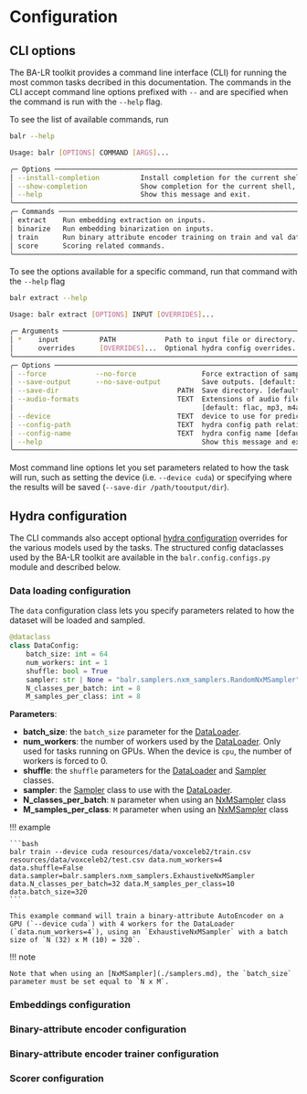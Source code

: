 # Configuration

## CLI options

The BA-LR toolkit provides a command line interface (CLI) for running the most common tasks decribed in this documentation. The commands in the CLI accept command line options prefixed with `--` and are specified when the command is run with the `--help` flag.

To see the list of available commands, run

```bash
balr --help

Usage: balr [OPTIONS] COMMAND [ARGS]...

╭─ Options ──────────────────────────────────────────────────────────────────────────────────────────────────────────────────────────────────────╮
│ --install-completion          Install completion for the current shell.                                                                        │
│ --show-completion             Show completion for the current shell, to copy it or customize the installation.                                 │
│ --help                        Show this message and exit.                                                                                      │
╰────────────────────────────────────────────────────────────────────────────────────────────────────────────────────────────────────────────────╯
╭─ Commands ─────────────────────────────────────────────────────────────────────────────────────────────────────────────────────────────────────╮
│ extract    Run embedding extraction on inputs.                                                                                                 │
│ binarize   Run embedding binarization on inputs.                                                                                               │
│ train      Run binary attribute encoder training on train and val datasets.                                                                    │
│ score      Scoring related commands.                                                                                                           │
╰────────────────────────────────────────────────────────────────────────────────────────────────────────────────────────────────────────────────╯
```

To see the options available for a specific command, run that command with the `--help` flag

```bash
balr extract --help

Usage: balr extract [OPTIONS] INPUT [OVERRIDES]...

╭─ Arguments ────────────────────────────────────────────────────────────────────────────────────────────────────────────────────────────────────╮
│ *    input          PATH            Path to input file or directory. [default: None] [required]                                                │
│      overrides      [OVERRIDES]...  Optional hydra config overrides. [default: None]                                                           │
╰────────────────────────────────────────────────────────────────────────────────────────────────────────────────────────────────────────────────╯
╭─ Options ──────────────────────────────────────────────────────────────────────────────────────────────────────────────────────────────────────╮
│ --force            --no-force                Force extraction of samples that already have embeddings. [default: no-force]                     │
│ --save-output      --no-save-output          Save outputs. [default: save-output]                                                              │
│ --save-dir                             PATH  Save directory. [default: None]                                                                   │
│ --audio-formats                        TEXT  Extensions of audio files to load from input directory.                                           │
│                                              [default: flac, mp3, m4a, ogg, opus, wav, wma]                                                    │
│ --device                               TEXT  device to use for predictions [default: cpu]                                                      │
│ --config-path                          TEXT  hydra config path relative to the parent of the caller [default: None]                            │
│ --config-name                          TEXT  hydra config name [default: config]                                                               │
│ --help                                       Show this message and exit.                                                                       │
╰────────────────────────────────────────────────────────────────────────────────────────────────────────────────────────────────────────────────╯
```

Most command line options let you set parameters related to how the task will run, such as setting the device (i.e. `--device cuda`) or specifying where the results will be saved (`--save-dir /path/tooutput/dir`).

## Hydra configuration

The CLI commands also accept optional [hydra configuration](https://hydra.cc/docs/tutorials/structured_config/intro/) overrides for the various models used by the tasks. The structured config dataclasses used by the BA-LR toolkit are available in the `balr.config.configs.py` module and described below.

### Data loading configuration

The `data` configuration class lets you specify parameters related to how the dataset will be loaded and sampled.

```python
@dataclass
class DataConfig:
    batch_size: int = 64
    num_workers: int = 1
    shuffle: bool = True
    sampler: str | None = "balr.samplers.nxm_samplers.RandomNxMSampler"
    N_classes_per_batch: int = 8
    M_samples_per_class: int = 8
```

**Parameters**:

* **batch_size**: the `batch_size` parameter for the [DataLoader](https://docs.pytorch.org/tutorials/beginner/basics/data_tutorial.html).
* **num_workers**: the number of workers used by the [DataLoader](https://docs.pytorch.org/tutorials/beginner/basics/data_tutorial.html). Only used for tasks running on GPUs. When the device is `cpu`, the number of workers is forced to 0.
* **shuffle**: the `shuffle` parameters for the [DataLoader](https://docs.pytorch.org/tutorials/beginner/basics/data_tutorial.html) and [Sampler](./samplers.md) classes.
* **sampler**: the [Sampler](./samplers.md) class to use with the [DataLoader](https://docs.pytorch.org/tutorials/beginner/basics/data_tutorial.html).
* **N_classes_per_batch**: `N` parameter when using an [NxMSampler](./samplers.md) class
* **M_samples_per_class**: `M` parameter when using an [NxMSampler](./samplers.md) class

!!! example

    ```bash
    balr train --device cuda resources/data/voxceleb2/train.csv resources/data/voxceleb2/test.csv data.num_workers=4 data.shuffle=False data.sampler=balr.samplers.nxm_samplers.ExhaustiveNxMSampler data.N_classes_per_batch=32 data.M_samples_per_class=10 data.batch_size=320
    ```

    This example command will train a binary-attribute AutoEncoder on a GPU (`--device cuda`) with 4 workers for the DataLoader (`data.num_workers=4`), using an `ExhaustiveNxMSampler` with a batch size of `N (32) x M (10) = 320`.

!!! note

    Note that when using an [NxMSampler](./samplers.md), the `batch_size` parameter must be set equal to `N x M`.

### Embeddings configuration

### Binary-attribute encoder configuration

### Binary-attribute encoder trainer configuration

### Scorer configuration
